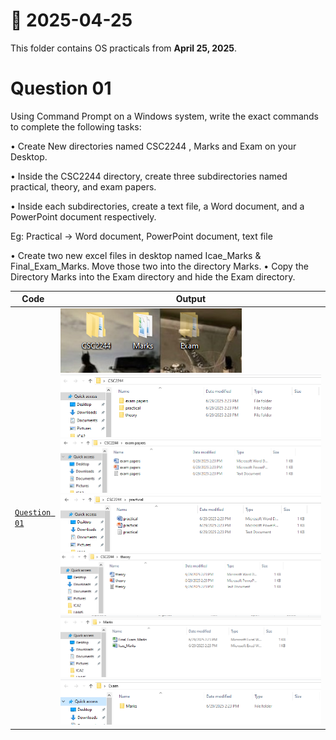 # 📅 2025-04-25

This folder contains OS practicals from **April 25, 2025**.

# Question 01

Using Command Prompt on a Windows system, write the exact commands to complete the following tasks:

• Create New directories named CSC2244 , Marks and Exam on your Desktop.

• Inside the CSC2244 directory, create three subdirectories named practical, theory, and exam papers.

• Inside each subdirectories, create a text file, a Word document, and a PowerPoint document respectively.

Eg:
Practical → Word document, PowerPoint document, text file

• Create two new excel files in desktop named Icae_Marks & Final_Exam_Marks. Move those two into the directory Marks.
• Copy the Directory Marks into the Exam directory and hide the Exam directory.

| Code  | Output |
|------|------|
| [`Question 01`](./Codes/answer1.txt)  |   ![01](./Outputs/1.png) ![01](./Outputs/2.png) ![01](./Outputs/3.png) ![01](./Outputs/4.png) ![01](./Outputs/5.png) ![01](./Outputs/6.png) ![01](./Outputs/7.png)|
